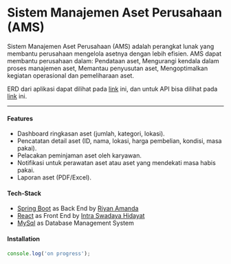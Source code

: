 # Sistem Manajemen Aset Perusahaan (AMS)

Sistem Manajemen Aset Perusahaan (AMS) adalah perangkat lunak yang membantu perusahaan mengelola asetnya dengan lebih efisien. AMS dapat membantu perusahaan dalam: Pendataan aset, Mengurangi kendala dalam proses manajemen aset, Memantau penyusutan aset, Mengoptimalkan kegiatan operasional dan pemeliharaan aset.

ERD dari aplikasi dapat dilihat pada [link](https://app.eraser.io/workspace/ZXYAfWdC50VwHv3XtkIJ) ini, dan untuk API bisa dilihat pada [link](https://www.postman.com/riyanamanda/workspace/project/collection/10256898-d1563ffb-f89a-455e-8916-06a79fa9769b?action=share&creator=10256898&active-environment=10256898-649035a1-b81c-4db0-aa26-9b871df9889b) ini.

---

#### Features

- Dashboard ringkasan aset (jumlah, kategori, lokasi).
- Pencatatan detail aset (ID, nama, lokasi, harga pembelian, kondisi, masa pakai).
- Pelacakan peminjaman aset oleh karyawan.
- Notifikasi untuk perawatan aset atau aset yang mendekati masa habis pakai.
- Laporan aset (PDF/Excel).


#### Tech-Stack
- [Spring Boot](https://spring.io/projects/spring-boot) as Back End by [Riyan Amanda](https://github.com/riyanamanda)
- [React](https://react.dev/) as Front End by [Intra Swadaya Hidayat](https://github.com/tercodingcoding)
- [MySql](https://www.mysql.com/) as Database Management System

#### Installation
```javascript
console.log('on progress');
```

